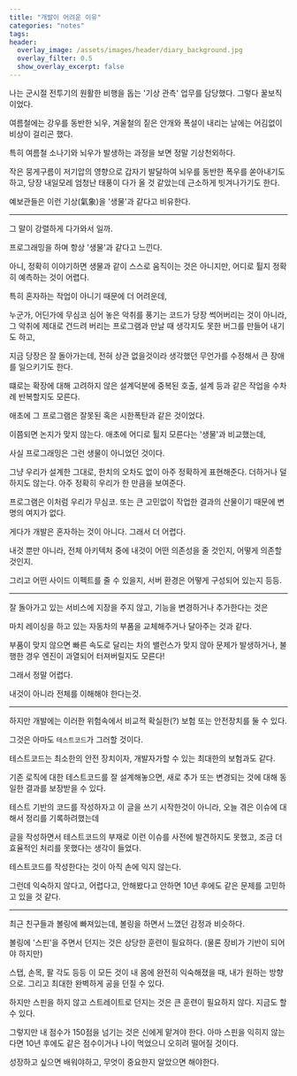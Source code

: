 ```yaml
---
title: "개발이 어려운 이유"
categories: "notes"
tags:
header:
  overlay_image: /assets/images/header/diary_background.jpg
  overlay_filter: 0.5
  show_overlay_excerpt: false
---
```


나는 군시절 전투기의 원활한 비행을 돕는 '기상 관측' 업무를 담당했다. 그렇다 꿀보직이었다.

여름철에는 강우를 동반한 뇌우, 겨울철의 짙은 안개와 폭설이 내리는 날에는 어김없이 비상이 걸리곤 했다.

특히 여름철 소나기와 뇌우가 발생하는 과정을 보면 정말 기상천외하다.

작은 뭉게구름이 저기압의 영향으로 갑자기 발달하여 뇌우를 동반한 폭우를 쏟아내기도 하고, 당장 내일모레 엄청난 태풍이 다가 올 것 같았는데 근소하게 빗겨나가기도 한다.

예보관들은 이런 기상(氣象)을 '생물'과 같다고 비유한다.

---

그 말이 강렬하게 다가와서 일까.

프로그래밍을 하며 항상 '생물'과 같다고 느낀다.

아니, 정확히 이야기하면 생물과 같이 스스로 움직이는 것은 아니지만, 어디로 튈지 정확히 예측하는 것이 어렵다.

특히 혼자하는 작업이 아니기 때문에 더 어려운데,

누군가, 어딘가에 무심코 심어 놓은 악취를 풍기는 코드가 당장 썩어버리는 것이 아니라, 그 악취에 제대로 건드려 버리는 프로그램과 만날 때 생각지도 못한 버그를 만들어 내기도 하고,

지금 당장은 잘 돌아가는데, 전혀 상관 없을것이라 생각했던 무언가를 수정해서 큰 장애를 일으키기도 한다.

떄로는 확장에 대해 고려하지 않은 설계덕분에 중복된 호출, 설계 등과 같은 작업을 수차례 반복할지도 모른다.

애초에 그 프로그램은 잘못된 혹은 시한폭탄과 같은 것이었다.

이쯤되면 논지가 맞지 않는다. 애초에 어디로 튈지 모른다는 '생물'과 비교했는데,

사실 프로그래밍은 그런 생물이 아니었던 것이다.

그냥 우리가 설계한 그대로, 한치의 오차도 없이 아주 정확하게 표현해준다. 더하거나 덜하지도 않는다. 아주 정확히 우리가 한 만큼을 보여준다.

프로그램은 이처럼 우리가 무심코. 또는 큰 고민없이 작업한 결과의 산물이기 때문에 변명의 여지가 없다.

게다가 개발은 혼자하는 것이 아니다. 그래서 더 어렵다.

내것 뿐만 아니라, 전체 아키텍처 중에 내것이 어떤 의존성을 줄 것인지, 어떻게 의존할 것인지.

그리고 어떤 사이드 이펙트를 줄 수 있을지, 서버 환경은 어떻게 구성되어 있는지 등등.

---

잘 돌아가고 있는 서비스에 지장을 주지 않고, 기능을 변경하거나 추가한다는 것은

마치 레이싱을 하고 있는 자동차의 부품을 교체해주거나 달아주는 것과 같다.

부품이 맞지 않으면 빠른 속도로 달리는 차의 밸런스가 맞지 않아 문제가 발생하거나, 불행한 경우 엔진이 과열되어 터져버릴지도 모른다!

그래서 정말 어렵다.

내것이 아니라 전체를 이해해야 한다는것.

---

하지만 개발에는 이러한 위험속에서 비교적 확실한(?) 보험 또는 안전장치를 둘 수 있다.

그것은 아마도 `테스트코드`가 그러할 것이다.

테스트코드는 최소한의 안전 장치이자, 개발자가할 수 있는 최대한의 보험과도 같다.

기존 로직에 대한 테스트코드를 잘 설계해놓으면, 새로 추가 또는 변경되는 것에 대해 동일한 결과를 보장받을 수 있다.

테스트 기반의 코드를 작성하자고 이 글을 쓰기 시작한것이 아니라, 오늘 겪은 이슈에 대해서 정리를 기록하려했는데

글을 작성하면서 테스트코드의 부재로 이런 이슈를 사전에 발견하지도 못했고, 조금 더 효율적인 처리를 못했다는 생각이 들었다.

테스트코드를 작성한다는 것이 아직 손에 익지 않는다.

그런데 익숙하지 않다고, 어렵다고, 안해봤다고 안하면 10년 후에도 같은 문제를 고민하고 있을 것 같다.

---

최근 친구들과 볼링에 빠져있는데, 볼링을 하면서 느꼈던 감정과 비슷하다.

볼링에 '스핀'을 주면서 던지는 것은 상당한 훈련이 필요하다. (물론 장비가 기반이 되어야 하지만)

스탭, 손목, 팔 각도 등등 이 모든 것이 내 몸에 완전히 익숙해졌을 때, 내가 원하는 방향으로. 그리고 최대한 완벽하게 공을 던질 수 있다.

하지만 스핀을 하지 않고 스트레이트로 던지는 것은 큰 훈련이 필요하지 않다. 지금도 할 수 있다.

그렇지만 내 점수가 150점을 넘기는 것은 신에게 맡겨야 한다. 아마 스핀을 익히지 않는다면 10년 후에도 같은 점수이거나 나이 먹었으니 오히려 떨어질 것이다.

성장하고 싶으면 배워야하고, 무엇이 중요한지 알았으면 해야한다.